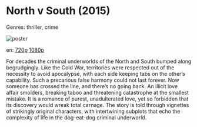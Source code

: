 # North v South (2015)

Genres: thriller, crime

![poster](http://image.tmdb.org/t/p/w500/lRr4CHMvDKyXmQVZcQROUTLfCoQ.jpg)

en:
  [720p](magnet:?xt=urn:btih:4FC0FAA61D3C1EBA268D68384EBDACACC811B43A&tr=udp://glotorrents.pw:6969/announce&tr=udp://tracker.opentrackr.org:1337/announce&tr=udp://torrent.gresille.org:80/announce&tr=udp://tracker.openbittorrent.com:80&tr=udp://tracker.coppersurfer.tk:6969&tr=udp://tracker.leechers-paradise.org:6969&tr=udp://p4p.arenabg.ch:1337&tr=udp://tracker.internetwarriors.net:1337)
  [1080p](magnet:?xt=urn:btih:757785D70A935A50C5E7EDCDB6404C4B03DCBB2C&tr=udp://glotorrents.pw:6969/announce&tr=udp://tracker.opentrackr.org:1337/announce&tr=udp://torrent.gresille.org:80/announce&tr=udp://tracker.openbittorrent.com:80&tr=udp://tracker.coppersurfer.tk:6969&tr=udp://tracker.leechers-paradise.org:6969&tr=udp://p4p.arenabg.ch:1337&tr=udp://tracker.internetwarriors.net:1337)
  


For decades the criminal underworlds of the North and South bumped along begrudgingly. Like the Cold War, territories were respected out of the necessity to avoid apocalypse, with each side keeping tabs on the other’s capability. Such a precarious false harmony could not last forever. Now someone has crossed the line, and there’s no going back. An illicit love affair smolders, breaking taboo and threatening catastrophe at the smallest mistake. It is a romance of purest, unadulterated love, yet so forbidden that its discovery would wreak total carnage. The story is told through vignettes of strikingly original characters, with intertwining subplots that echo the complexity of life in the dog-eat-dog criminal underworld.